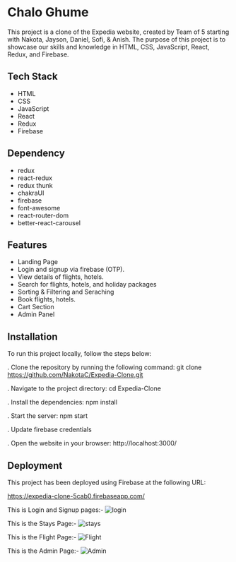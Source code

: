 <h1>Chalo Ghume</h1>

<p>This project is a clone of the Expedia website, created by Team of 5 starting with Nakota, Jayson, Daniel, Sofi, & Anish. The purpose of this project is to showcase our skills and knowledge in HTML, CSS, JavaScript, React, Redux, and Firebase.<p>


<h2>Tech Stack</h2>

- HTML
- CSS
- JavaScript
- React
- Redux
- Firebase


<h2>Dependency</h2>

- redux
- react-redux
- redux thunk
- chakraUI
- firebase
- font-awesome
- react-router-dom
- better-react-carousel

<h2>Features</h2>

- Landing Page
- Login and signup via firebase (OTP).
- View details of flights, hotels.
- Search for flights, hotels, and holiday packages
- Sorting & Filtering and Seraching
- Book flights, hotels.
- Cart Section
- Admin Panel

<h2>Installation</h2>

To run this project locally, follow the steps below:

. Clone the repository by running the following command:
git clone https://github.com/NakotaC/Expedia-Clone.git

. Navigate to the project directory:
cd Expedia-Clone

. Install the dependencies:
npm install

. Start the server:
npm start

. Update firebase credentials

. Open the website in your browser:
http://localhost:3000/


<h2>Deployment</h2>

This project has been deployed using Firebase at the following URL:

https://expedia-clone-5cab0.firebaseapp.com/

This is Login and Signup pages:-
![login](https://user-images.githubusercontent.com/112754519/231046318-135d34cb-0ae7-46c3-851c-6889441c62de.PNG)



This is the Stays Page:-
![stays](https://user-images.githubusercontent.com/112754519/231046349-d9885d9f-b42d-4d9f-bfc2-0cac0f9a10df.PNG)



This is the Flight Page:-
![Flight](https://user-images.githubusercontent.com/112754519/231046392-fea5d486-9b26-462c-af9a-5727853e6669.PNG)



This is the Admin Page:-
![Admin](https://user-images.githubusercontent.com/112754519/231046415-c8c2f14c-f586-4da0-884a-992bc18b0e12.PNG)


